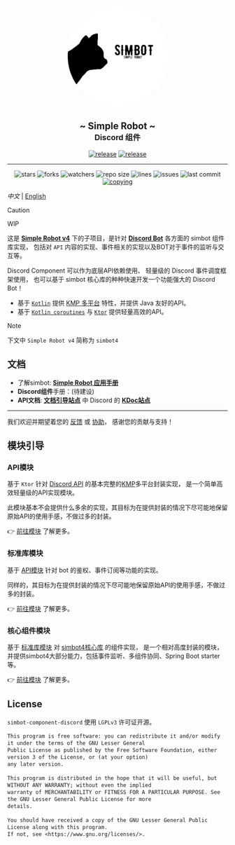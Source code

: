 <!--suppress HtmlDeprecatedAttribute -->
<div align="center">
<img src=".simbot/logo.png" alt="logo" style="width:230px; height:230px; border-radius:50%; " />
<h2>
    ~ Simple Robot ~ <br/> <small>Discord 组件</small>
</h2>
<a href="https://github.com/simple-robot/simbot-component-discord/releases/latest"><img alt="release" src="https://img.shields.io/github/v/release/simple-robot/simbot-component-discord" /></a>
<a href="https://repo1.maven.org/maven2/love/forte/simbot/component/simbot-component-discord-api/" target="_blank">
  <img alt="release" src="https://img.shields.io/maven-central/v/love.forte.simbot.component/simbot-component-discord-api" /></a>
   <hr>
   <img alt="stars" src="https://img.shields.io/github/stars/simple-robot/simbot-component-discord" />
   <img alt="forks" src="https://img.shields.io/github/forks/simple-robot/simbot-component-discord" />
   <img alt="watchers" src="https://img.shields.io/github/watchers/simple-robot/simbot-component-discord" />
   <img alt="repo size" src="https://img.shields.io/github/repo-size/simple-robot/simbot-component-discord" />
   <img alt="lines" src="https://img.shields.io/tokei/lines/github/simple-robot/simbot-component-discord" />
   <img alt="issues" src="https://img.shields.io/github/issues-closed/simple-robot/simbot-component-discord?color=green" />
   <img alt="last commit" src="https://img.shields.io/github/last-commit/simple-robot/simbot-component-discord" />
   <a href="./COPYING"><img alt="copying" src="https://img.shields.io/github/license/simple-robot/simbot-component-discord" /></a>

</div>

_中文_ | [English](README.md)

> [!caution]
> WIP

这是 
[**Simple Robot v4**](https://github.com/simple-robot/simpler-robot/tree/v4-dev)
下的子项目，是针对 
[**Discord Bot**](https://discord.com/developers/docs/intro) 
各方面的 simbot 组件库实现， 
包括对 `API` 内容的实现、事件相关的实现以及BOT对于事件的监听与交互等。

Discord Component 可以作为底层API依赖使用、
轻量级的 Discord 事件调度框架使用，
也可以基于 simbot 核心库的种种快速开发一个功能强大的 Discord Bot！

- 基于 [`Kotlin`](https://kotlinlang.org/) 提供 [KMP 多平台](https://kotlinlang.org/docs/multiplatform.html) 特性，并提供 Java 友好的API。
- 基于 [`Kotlin coroutines`](https://github.com/Kotlin/kotlinx.coroutines) 与 [`Ktor`](https://ktor.io/) 提供轻量高效的API。

> [!Note]
> 下文中 `Simple Robot v4` 简称为 `simbot4`

## 文档

- 了解simbot: [**Simple Robot 应用手册**](https://simbot.forte.love)
- **Discord组件**手册：(待建设)
- **API文档**: [**文档引导站点**](https://docs.simbot.forte.love) 中 Discord 的 [**KDoc站点**](https://docs.simbot.forte.love/components/discord)

---

我们欢迎并期望着您的
[反馈](https://github.com/simple-robot/simbot-component-discord/issues) 
或 
[协助](https://github.com/simple-robot/simbot-component-discord/pulls)，
感谢您的贡献与支持！

## 模块引导

### API模块

基于 `Ktor` 针对 [Discord API](https://discord.com/developers/docs/intro) 
的基本完整的[KMP](https://kotlinlang.org/docs/multiplatform.html)多平台封装实现，
是一个简单高效轻量级的API实现模块。

此模块基本不会提供什么多余的实现，其目标为在提供封装的情况下尽可能地保留原始API的使用手感，不做过多的封装。

👉 [前往模块](simbot-component-discord-api) 了解更多。

### 标准库模块

基于 [API模块](simbot-component-discord-api) 针对 bot 的鉴权、事件订阅等功能的实现。

同样的，其目标为在提供封装的情况下尽可能地保留原始API的使用手感，不做过多的封装。

👉 [前往模块](simbot-component-discord-stdlib) 了解更多。

### 核心组件模块

基于 
[标准库模块](simbot-component-discord-stdlib) 
对 [simbot4核心库](https://github.com/simple-robot/simpler-robot) 
的组件实现，
是一个相对高度封装的模块，并提供simbot4大部分能力，包括事件监听、多组件协同、Spring Boot starter 等。

👉 [前往模块](simbot-component-discord-core) 了解更多。


## License

`simbot-component-discord` 使用 `LGPLv3` 许可证开源。

```
This program is free software: you can redistribute it and/or modify it under the terms of the GNU Lesser General 
Public License as published by the Free Software Foundation, either version 3 of the License, or (at your option) 
any later version.

This program is distributed in the hope that it will be useful, but WITHOUT ANY WARRANTY; without even the implied 
warranty of MERCHANTABILITY or FITNESS FOR A PARTICULAR PURPOSE. See the GNU Lesser General Public License for more 
details.

You should have received a copy of the GNU Lesser General Public License along with this program. 
If not, see <https://www.gnu.org/licenses/>.
```

